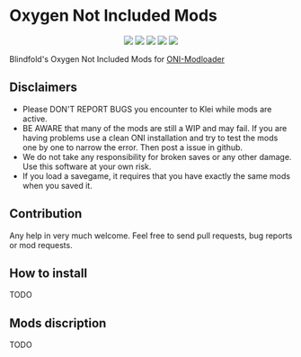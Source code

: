 # Oxygen Not Included Mods
<p align="center">
<img src="https://img.shields.io/travis/Blindfold-Games/ONI-Blind-MODS/master.svg?logo=travis" />
<img src="https://img.shields.io/badge/ONI_version-Q1--300556-brightgreen.svg" />
<img src="https://img.shields.io/github/issues/Blindfold-Games/ONI-Blind-MODS/mod-request.svg?label=mod%20requests" />
<img src="https://img.shields.io/github/issues/Blindfold-Games/ONI-Blind-MODS/bug.svg" />
<img src="https://img.shields.io/github/release/Blindfold-Games/ONI-Blind-MODS.svg" />
</p>

Blindfold's Oxygen Not Included Mods for [ONI-Modloader](https://github.com/javisar/ONI-Modloader)

Disclaimers
---
* Please DON'T REPORT BUGS you encounter to Klei while mods are active.
* BE AWARE that many of the mods are still a WIP and may fail. If you are having problems use a clean ONI installation and try to test the mods one by one to narrow the error. Then post a issue in github.
* We do not take any responsibility for broken saves or any other damage. Use this software at your own risk.
* If you load a savegame, it requires that you have exactly the same mods when you saved it.

Contribution
---
Any help in very much welcome. Feel free to send pull requests, bug reports or mod requests.

How to install
---
TODO

Mods discription
---
TODO
